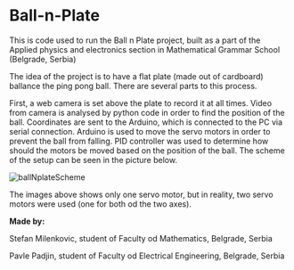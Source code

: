 # Ball-n-Plate
This is code used to run the Ball n Plate project, built as a part of the Applied physics and electronics section in Mathematical Grammar School (Belgrade, Serbia)

The idea of the project is to have a flat plate (made out of cardboard) ballance the ping pong ball. There are several parts to this process.

First, a web camera is set above the plate to record it at all times. Video from camera is analysed by python code in order to find the position of the ball. Coordinates are sent to the Arduino, which is connected to the PC via serial connection. Arduino is used to move the servo motors in order to prevent the ball from falling. PID controller was used to determine how should the motors be moved based on the position of the ball. The scheme of the setup can be seen in the picture below.

![ballNplateScheme](https://user-images.githubusercontent.com/43354887/108540273-470a5680-72e1-11eb-90b6-7cf6faab0e16.png)


The images above shows only one servo motor, but in reality, two servo motors were used (one for both od the two axes).

**Made by:**

Stefan Milenkovic, student of Faculty od Mathematics, Belgrade, Serbia

Pavle Padjin, student of Faculty od Electrical Engineering, Belgrade, Serbia
